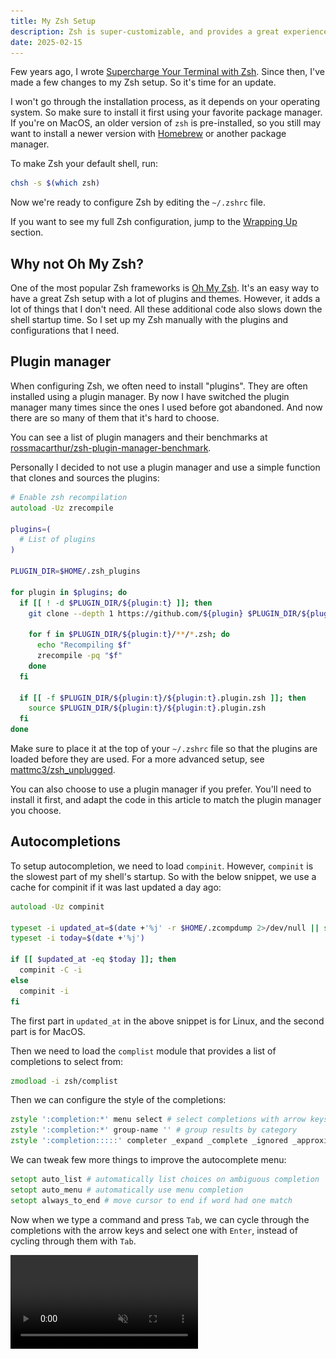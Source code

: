 ```yaml
---
title: My Zsh Setup
description: Zsh is super-customizable, and provides a great experience once configured properly. Here's how I set up my Zsh shell.
date: 2025-02-15
---
```


Few years ago, I wrote [Supercharge Your Terminal with Zsh](https://medium.com/call-stack/supercharge-your-terminal-with-zsh-8b369d689770). Since then, I've made a few changes to my Zsh setup. So it's time for an update.

I won't go through the installation process, as it depends on your operating system. So make sure to install it first using your favorite package manager. If you're on MacOS, an older version of `zsh` is pre-installed, so you still may want to install a newer version with [Homebrew](https://brew.sh/) or another package manager.

To make Zsh your default shell, run:

```bash
chsh -s $(which zsh)
```

Now we're ready to configure Zsh by editing the `~/.zshrc` file.

If you want to see my full Zsh configuration, jump to the [Wrapping Up](#wrapping-up) section.

## Why not Oh My Zsh?

One of the most popular Zsh frameworks is [Oh My Zsh](https://ohmyz.sh/). It's an easy way to have a great Zsh setup with a lot of plugins and themes. However, it adds a lot of things that I don't need. All these additional code also slows down the shell startup time. So I set up my Zsh manually with the plugins and configurations that I need.

## Plugin manager

When configuring Zsh, we often need to install "plugins". They are often installed using a plugin manager. By now I have switched the plugin manager many times since the ones I used before got abandoned. And now there are so many of them that it's hard to choose.

You can see a list of plugin managers and their benchmarks at [rossmacarthur/zsh-plugin-manager-benchmark](https://github.com/rossmacarthur/zsh-plugin-manager-benchmark).

Personally I decided to not use a plugin manager and use a simple function that clones and sources the plugins:

```zsh
# Enable zsh recompilation
autoload -Uz zrecompile

plugins=(
  # List of plugins
)

PLUGIN_DIR=$HOME/.zsh_plugins

for plugin in $plugins; do
  if [[ ! -d $PLUGIN_DIR/${plugin:t} ]]; then
    git clone --depth 1 https://github.com/${plugin} $PLUGIN_DIR/${plugin:t}

    for f in $PLUGIN_DIR/${plugin:t}/**/*.zsh; do
      echo "Recompiling $f"
      zrecompile -pq "$f"
    done
  fi

  if [[ -f $PLUGIN_DIR/${plugin:t}/${plugin:t}.plugin.zsh ]]; then
    source $PLUGIN_DIR/${plugin:t}/${plugin:t}.plugin.zsh
  fi
done
```

Make sure to place it at the top of your `~/.zshrc` file so that the plugins are loaded before they are used. For a more advanced setup, see [mattmc3/zsh_unplugged](https://github.com/mattmc3/zsh_unplugged).

You can also choose to use a plugin manager if you prefer. You'll need to install it first, and adapt the code in this article to match the plugin manager you choose.

## Autocompletions

To setup autocompletion, we need to load `compinit`. However, `compinit` is the slowest part of my shell's startup. So with the below snippet, we use a cache for compinit if it was last updated a day ago:

```zsh
autoload -Uz compinit

typeset -i updated_at=$(date +'%j' -r $HOME/.zcompdump 2>/dev/null || stat -f '%Sm' -t '%j' $HOME/.zcompdump 2>/dev/null)
typeset -i today=$(date +'%j')

if [[ $updated_at -eq $today ]]; then
  compinit -C -i
else
  compinit -i
fi
```

The first part in `updated_at` in the above snippet is for Linux, and the second part is for MacOS.

Then we need to load the `complist` module that provides a list of completions to select from:

```zsh
zmodload -i zsh/complist
```

Then we can configure the style of the completions:

```zsh
zstyle ':completion:*' menu select # select completions with arrow keys
zstyle ':completion:*' group-name '' # group results by category
zstyle ':completion:::::' completer _expand _complete _ignored _approximate # enable approximate matches for completion
```

We can tweak few more things to improve the autocomplete menu:

```zsh
setopt auto_list # automatically list choices on ambiguous completion
setopt auto_menu # automatically use menu completion
setopt always_to_end # move cursor to end if word had one match
```

Now when we type a command and press `Tab`, we can cycle through the completions with the arrow keys and select one with `Enter`, instead of cycling through them with `Tab`.

<video class="window" autoplay loop muted playsinline src="./completions.mp4" />

In addition, we can also add the [zsh-users/zsh-completions](https://github.com/zsh-users/zsh-completions) plugin to get additional completions. To use it, add it to the `plugins` array:

```zsh
plugins=(
  zsh-users/zsh-completions
)
```

## Syntax Highlighting

The [zdharma-continuum/fast-syntax-highlighting](https://github.com/zdharma-continuum/fast-syntax-highlighting) plugin can add syntax highlighting the commands as you type them. In addition, when typing a command, it’ll be highlighted in red if it’s invalid and in green if it’s valid.

<video class="window" autoplay loop muted playsinline src="./syntax-highlighting.mp4" />

To use it, add it to the `plugins` array:

```zsh
plugins=(
  zdharma/fast-syntax-highlighting
)
```

## Autosuggestions

The [zsh-users/zsh-autosuggestions](https://github.com/zsh-users/zsh-autosuggestions) plugin can suggest completions based on your command history. which you can select with the right arrow key (➡).

<video class="window" autoplay loop muted playsinline src="./autosuggestions.mp4" />

To set it up, first we need to configure Zsh to store the history in a file since it's not enabled by default:

```zsh
HISTFILE=$HOME/.zsh_history # path to the history file
HISTSIZE=100000 # number of history items to store in memory
HISTDUP=erase # remove older duplicate entries from history
SAVEHIST=$HISTSIZE # number of history items to save to the history file
```

We can also configure the history items to ignore duplicates and other improvements:

```zsh
setopt hist_expire_dups_first # expire duplicate entries first when trimming history
setopt hist_find_no_dups # don't display duplicate entries in history
setopt hist_ignore_space # ignore commands starting with space
setopt hist_ignore_all_dups # remove older duplicate entries from history
setopt hist_reduce_blanks # remove superfluous blanks from history items
setopt hist_save_no_dups # don't save duplicate entries in history
setopt hist_verify # don't execute immediately upon history expansion
setopt inc_append_history # save history entries as soon as they are entered
setopt share_history # share history between different instances
```

Then we can add the plugin to the `plugins` array:

```zsh
plugins=(
  zdharma-continuum/fast-syntax-highlighting
  zsh-users/zsh-autosuggestions
)
```

The plugin depends on the [zdharma-continuum/fast-syntax-highlighting](https://github.com/zdharma-continuum/fast-syntax-highlighting) plugin, so make sure to add it to the `plugins` array as well.

## Substring Search

The [zsh-users/zsh-history-substring-search](https://github.com/zsh-users/zsh-history-substring-search) lets type part of a command which exists in the history, and then select the matching command with a keybinding.

<video class="window" autoplay loop muted playsinline src="./substring-search.mp4" />

To use it, add it to the `plugins` array:

```zsh
plugins=(
  zsh-users/zsh-history-substring-search
)
```

Then we need to configure the keybindings. For example, to select with up and down arrow keys, we need to add the following configuration:

```zsh
bindkey '^[[A' history-substring-search-up
bindkey '^[[B' history-substring-search-down
```

## Fuzzy Search

One of the coolest tools I use is [fzf](https://github.com/junegunn/fzf). It's a command-line fuzzy finder that can be used to search through history, files, and more. I also like to integrate it with Zsh so my autocomplete menu is replaced with fzf.

To use it, first make sure to install it using your package manager. Then add the following to your `~/.zshrc` file:

```zsh
if [[ -x $(command -v fzf) ]]; then eval "$(fzf --zsh)"; fi
```

Now when you typ `Ctrl + R`, it'll bring up a fuzzy search menu to search through the history, and when you press `Ctrl + T`, it'll bring up a fuzzy search menu to search through the files in the current directory.

I also have a color scheme for fzf to match [Palenight](https://marketplace.visualstudio.com/items?itemName=whizkydee.material-palenight-theme) since it doesn't use the shell colors. You can set it using the `FZF_DEFAULT_OPTS` environment variable:

```zsh
export FZF_DEFAULT_OPTS=" \
--color=bg+:#424762,spinner:#b0bec5,hl:#f78c6c \
--color=fg:#bfc7d5,header:#ff9e80,info:#82aaff,pointer:#a5adce \
--color=marker:#89ddff,fg+:#eeffff,prompt:#c792ea,hl+:#ff9e80 \
--color=selected-bg:#424762"
```

Next step is to integrate it with the autocompletions. We can use the [Aloxaf/fzf-tab](https://github.com/Aloxaf/fzf-tab) plugin to achieve this. To use it, add it to the `plugins` array:

```zsh
plugins=(
  Aloxaf/fzf-tab
)
```

Then we can configure the style of the completions:

```zsh
zstyle ':completion:*' matcher-list 'm:{a-z}={A-Za-z}' # case-insensitive completion
zstyle ':completion:*' list-colors "${(s.:.)LS_COLORS}" # colorize filenames
zstyle ':completion:*' menu no # disable menu completion for fzf-tab
zstyle ':fzf-tab:complete:cd:*' fzf-preview 'ls --color $realpath' # preview directory contents with cd
zstyle ':fzf-tab:complete:__zoxide_z:*' fzf-preview 'ls --color $realpath' # preview directory contents with zoxide
zstyle ':fzf-tab:*' use-fzf-default-opts yes # use FZF_DEFAULT_OPTS for fzf-tab
```

Make sure to remove the previous completion configuration (starting with `zstyle ':completion`) as it's not needed anymore.

Now when you type a command and press `Tab`, you'll see a fuzzy search menu instead of the regular completion menu.

<video class="window" autoplay loop muted playsinline src="./fzf-tab.mp4" />

## Custom Prompt

For my setup, I use the [spaceship prompt](https://spaceship-prompt.sh/). It shows various information like the current directory, git status, and more.

![Spaceship Prompt](./spaceship-prompt.png)

This is my configuration:

```zsh
# Theme
SPACESHIP_PROMPT_ORDER=(
  user          # Username section
  dir           # Current directory section
  host          # Hostname section
  git           # Git section (git_branch + git_status)
  hg            # Mercurial section (hg_branch  + hg_status)
  node          # Node.js section
  exec_time     # Execution time
  async         # Async jobs indicator
  jobs          # Background jobs indicator
  exit_code     # Exit code section
  sudo          # Sudo indicator
  line_sep      # Line break
  char          # Prompt character
)

SPACESHIP_PROMPT_ADD_NEWLINE=false
SPACESHIP_CHAR_SYMBOL="❯"
SPACESHIP_CHAR_SUFFIX=" "
```

To use it, add it to the `plugins` array:

```zsh
plugins=(
  spaceship-prompt/spaceship-prompt
)
```

And then source the prompt (after the code that clones the plugins):

```zsh
source $PLUGIN_DIR/spaceship-prompt/spaceship.zsh
```

It's also necessary to install [Nerd Fonts](https://www.nerdfonts.com/) font so that icons in the prompt are displayed correctly. I use the `FiraCode Nerd Font`.

Few other popular prompts you may want to check out are:

- [Oh My Posh](https://ohmyposh.dev/)
- [Starship](https://starship.rs/)
- [Powerlevel10k](https://github.com/romkatv/powerlevel10k) (in maintenance mode)

## Miscellaneous

A cool feature in Zsh is the ability to navigate to a directory by typing the directory name without `cd`, or going up a directory with `..` for 1 level, `../..` for 2 levels, and so on. To enable it, we can do the following:

```zsh
setopt auto_cd # cd by typing directory name if it's not a command
```

I make typos all the time. Zsh can autocorrect those typos and ask us to run the correct command when we try to run a wrong command. To enable it, we can do the following:

```zsh
# Stop zsh autocorrect from suggesting undesired completions
CORRECT_IGNORE_FILE=".*"
CORRECT_IGNORE="_*"

setopt correct_all # autocorrect commands
```

Sometimes I copy/paste content of a file to the terminal which may contain comments. By default it will result in a syntax error. To allow comments in interactive shells, we can do the following:

```zsh
setopt interactive_comments # allow comments in interactive shells
```

In some environments, the delete key doesn’t work as expected and inputs `~` instead. To workaround this, we need to add the following keybinding:

```zsh
bindkey '^[[3~' delete-char # delete key
```

Credits: [https://blog.pilif.me/2004/10/21/delete-key-in-zsh](https://blog.pilif.me/2004/10/21/delete-key-in-zsh/).

On Terminal.app on Mac OS, opening a new tab doesn’t preserve the current working directory when using Zsh. To make it work, we need to add the following:

```zsh
if [[ "$TERM_PROGRAM" == "Apple_Terminal" ]]; then
  function chpwd {
    printf '\e]7;%s\a' "file://$HOSTNAME${PWD// /%20}"
  }
  chpwd
fi
```

Though now I use [Ghostty](https://ghostty.org) which doesn't have this issue.

## Wrapping Up

To make it easier to copy/paste, here is the complete configuration with all above tweaks:

```zsh
# Theme
SPACESHIP_PROMPT_ORDER=(
  user          # Username section
  dir           # Current directory section
  host          # Hostname section
  git           # Git section (git_branch + git_status)
  hg            # Mercurial section (hg_branch  + hg_status)
  node          # Node.js section
  exec_time     # Execution time
  async         # Async jobs indicator
  jobs          # Background jobs indicator
  exit_code     # Exit code section
  sudo          # Sudo indicator
  line_sep      # Line break
  char          # Prompt character
)

SPACESHIP_PROMPT_ADD_NEWLINE=false
SPACESHIP_CHAR_SYMBOL="❯"
SPACESHIP_CHAR_SUFFIX=" "

# Enable zsh recompilation
autoload -Uz zrecompile

# Install and load plugins
plugins=(
  Aloxaf/fzf-tab
  zdharma-continuum/fast-syntax-highlighting
  zsh-users/zsh-autosuggestions
  zsh-users/zsh-history-substring-search
  zsh-users/zsh-completions
  spaceship-prompt/spaceship-prompt
)

PLUGIN_DIR=$HOME/.zsh_plugins

for plugin in $plugins; do
  if [[ ! -d $PLUGIN_DIR/${plugin:t} ]]; then
    git clone --depth 1 https://github.com/${plugin} $PLUGIN_DIR/${plugin:t}

    for f in $PLUGIN_DIR/${plugin:t}/**/*.zsh; do
      echo "Recompiling $f"
      zrecompile -pq "$f"
    done
  fi

  if [[ -f $PLUGIN_DIR/${plugin:t}/${plugin:t}.plugin.zsh ]]; then
    source $PLUGIN_DIR/${plugin:t}/${plugin:t}.plugin.zsh
  fi
done

# Load spaceship prompt
source $PLUGIN_DIR/spaceship-prompt/spaceship.zsh

# Enable autocompletions
autoload -Uz compinit

typeset -i updated_at=$(date +'%j' -r $HOME/.zcompdump 2>/dev/null || stat -f '%Sm' -t '%j' $HOME/.zcompdump 2>/dev/null)
typeset -i today=$(date +'%j')

if [[ $updated_at -eq $today ]]; then
  compinit -C -i
else
  compinit -i
fi

zmodload -i zsh/complist

# Save history so we get auto suggestions
HISTFILE=$HOME/.zsh_history # path to the history file
HISTSIZE=100000 # number of history items to store in memory
HISTDUP=erase # remove older duplicate entries from history
SAVEHIST=$HISTSIZE # number of history items to save to the history file

# Stop zsh autocorrect from suggesting undesired completions
CORRECT_IGNORE_FILE=".*"
CORRECT_IGNORE="_*"

# Options
setopt auto_cd # cd by typing directory name if it's not a command
setopt auto_list # automatically list choices on ambiguous completion
setopt auto_menu # automatically use menu completion
setopt always_to_end # move cursor to end if word had one match
setopt hist_expire_dups_first # expire duplicate entries first when trimming history
setopt hist_find_no_dups # don't display duplicate entries in history
setopt hist_ignore_space # ignore commands starting with space
setopt hist_ignore_all_dups # remove older duplicate entries from history
setopt hist_reduce_blanks # remove superfluous blanks from history items
setopt hist_save_no_dups # don't save duplicate entries in history
setopt hist_verify # don't execute immediately upon history expansion
setopt inc_append_history # save history entries as soon as they are entered
setopt share_history # share history between different instances
setopt correct_all # autocorrect commands
setopt interactive_comments # allow comments in interactive shells

# Improve autocompletion style
zstyle ':completion:*' matcher-list 'm:{a-z}={A-Za-z}' # case-insensitive completion
zstyle ':completion:*' list-colors "${(s.:.)LS_COLORS}" # colorize filenames
zstyle ':completion:*' menu no # disable menu completion for fzf-tab
zstyle ':fzf-tab:complete:cd:*' fzf-preview 'ls --color $realpath' # preview directory contents with cd
zstyle ':fzf-tab:complete:__zoxide_z:*' fzf-preview 'ls --color $realpath' # preview directory contents with zoxide
zstyle ':fzf-tab:*' use-fzf-default-opts yes # use FZF_DEFAULT_OPTS for fzf-tab

# Keybindings
bindkey '^[[A' history-substring-search-up # up arrow
bindkey '^[[B' history-substring-search-down # down arrow
bindkey '^[[3~' delete-char # delete key

# Open new tabs in same directory
if [[ "$TERM_PROGRAM" == "Apple_Terminal" ]]; then
  function chpwd {
    printf '\e]7;%s\a' "file://$HOSTNAME${PWD// /%20}"
  }

  chpwd
fi

# Setup fuzzy finder
export FZF_DEFAULT_OPTS=" \
--color=bg+:#424762,spinner:#b0bec5,hl:#f78c6c \
--color=fg:#bfc7d5,header:#ff9e80,info:#82aaff,pointer:#a5adce \
--color=marker:#89ddff,fg+:#eeffff,prompt:#c792ea,hl+:#ff9e80 \
--color=selected-bg:#424762"

if [[ -x $(command -v fzf) ]]; then eval "$(fzf --zsh)"; fi
```

You can copy the whole config and paste it to your `~/.zshrc` file. The only pre-requisites are that you need to have [git](https://git-scm.com/) and [fzf](https://github.com/junegunn/fzf) installed. It will automatically install the required plugins on the first run.

My current Zsh configuration is in my [dotfiles repo](https://github.com/satya164/dotfiles/blob/main/.zshrc). It also includes a few more tweaks that I didn't cover here.

If you are looking for more Zsh plugins, check out [awesome-zsh-plugins](https://github.com/unixorn/awesome-zsh-plugins). However, be mindful of how many plugins you install as they can slow down your shell startup time. Happy Zsh-ing! 🚀
